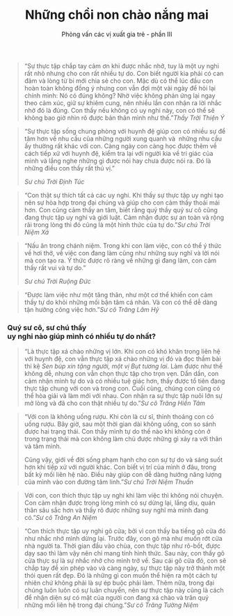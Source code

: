 ﻿---
title: Những chồi non chào nắng mai
id: nhung-choi-non-chao-nang-mai-3
preceeding_full_page_image_A4: "article2023/young-ones/A4 - Mindful Manner Question.png"
preceeding_full_page_image_Letter: "article2023/young-ones/Letter - Mindful Manner Question.png"
author: Phỏng vấn các vị xuất gia trẻ - phần III
---

<!-- MINDFUL MANNERS -->

> “Sự thực tập chắp tay cảm ơn khi được nhắc nhở, tuy là một uy nghi rất nhỏ nhưng cho con rất nhiều tự do. Con biết người kia phải có can đảm và lòng từ bi mới chia sẻ cho con. Mặc dù có thể lúc đầu con hoàn toàn không đồng ý nhưng con vẫn đợi một vài ngày để hỏi lại chính mình: Nó có đúng không? Nhờ việc không phản ứng lại ngay theo cảm xúc, giữ sự khiêm cung, nên nhiều lần con nhận ra lời nhắc nhở đó là đúng. Con thấy nếu không có uy nghi này, con có thể sẽ không bao giờ nhìn rõ được bản thân mình như thế.”<cite>Thầy Trời Thiện Ý</cite>
<!-- Ở ngoài đời, tại nơi làm việc, nếu ai đó nhắc nhở mình, họ trông đợi một câu trả lời và phản hồi nhanh. Nhưng trong tu viện, người nhận được lời nhắc nhở có thể có rất nhiều tự do và tuệ giác. -->
<!-- Trước hết, với bất kì lời nhắc nhở nào, con đều cố gắng tiếp nhận với thật nhiều lòng biết ơn. Vì -->

> <p>“Sự thực tập sống chung phòng với huynh đệ giúp con có nhiều sự để tâm hơn về nhu cầu của những người xung quanh và  những nhu cầu ấy thường rất khác với con. Càng ngày con càng học được thêm về cách tiếp xử với huynh đệ, kiểm tra lại với người kia về tri giác của mình và lắng nghe những gì được nói hay chưa được nói ra. Đó là những điều con thấy rất thú vị.”</p><cite>Sư chú Trời Định Túc</cite>

> “Con thật sự thích tất cả các uy nghi. Khi thấy sự thực tập uy nghi tạo nên sự hòa hợp trong đại chúng và giúp cho con cảm thấy thoải mái hơn. Con cũng cảm thấy an tâm, biết rằng quý thầy quý sư cô cũng đang thực tập uy nghi và giới luật. Cảm nhận được sự an toàn và rộng rãi trong lòng thì đó cũng là một hình thức của tự do.”<cite>Sư chú Trời Niệm Xả</cite>

<!-- explicit <p> here because I do not want the last line to be justified (very spaced out words) -->
> <p>“Nấu ăn trong chánh niệm. Trong khi con làm việc, con có thể ý thức về hơi thở, về việc con đang làm cũng như những suy nghĩ và lời nói mà con tạo ra. Ý thức được rõ ràng về những gì đang làm, con cảm thấy rất vui và tự do.”</p><cite>Sư chú Trời Ruộng Đức</cite>

> “Được làm việc như một tăng thân, như một cơ thể khiến con cảm thấy tự do khỏi những mối bận tâm cá nhân. Và con có thể dễ dàng tận hưởng công việc hơn.”<cite>Sư cô Trăng Lâm Hỷ</cite>

<!--  -->
<h3>Quý sư cô, sư chú thấy <br/>uy nghi nào giúp mình có nhiều tự do nhất?</h3>

> “Là thực tập xá chào những vị lớn. Khi con có khó khăn trong liên hệ với huynh đệ, con vẫn thực tập xá chào những vị đó và đọc thầm bài thi kệ *Sen búp xin tặng người, một vị Bụt tương lai*. Làm được như thế không dễ, nhưng con vẫn chọn thực tập cho trọn vẹn. Dần dần, con cảm nhận mình tự do và có nhiều tuệ giác hơn, thấy được tổ tiên đang thực tập chung với con và trong con. Cuối cùng, chúng con cũng có thể hòa giải và làm mới với nhau. Con nhận ra sự thực tập nuôi lớn sự mở lòng và đã cho con thật nhiều tự do.”<cite>Sư cô Trăng Hiền Tâm</cite>

> “Với con là không uống rượu. Khi còn là cư sĩ, thỉnh thoảng con có uống rượu. Bây giờ, sau một thời gian dài không uống, con so sánh được hai trạng thái. Con thấy mình tự do thế nào khi không còn ở trong trạng thái mà con không làm chủ được những gì xảy ra với thân và tâm mình.
> 
> Cũng vậy, giới về đời sống phạm hạnh cho con sự tự do và sáng suốt hơn khi tiếp xử với người khác. Con biết vị trí của mình ở đâu, trong bất kỳ mối liên hệ nào. Điều này giúp con dễ dàng hướng năng lượng của mình vào con đường tâm linh.”<cite>Sư chú Trời Niệm Thuần</cite>

> Với con, con thích thực tập uy nghi khi làm việc thì không nói chuyện. Con cảm nhận được trong lòng mình có sự dừng lại, lắng dịu, quán thân sâu sắc hơn và thấy rõ được những suy nghĩ mà mình đang có.”<cite>Sư cô Trăng An Niệm</cite>

> “Con thích thực tập uy nghi gõ cửa; bởi vì con thấy ba tiếng gõ cửa đó như nhắc nhở mình dừng lại. Trước đây, con gõ mà như muốn rớt cửa nhà người ta. Thời gian đầu vào chùa, con thực tập như rô-bốt, được dạy sao thì làm vậy nên chỉ mang tính hình thức. Sau này, con thấy gõ cửa thực sự là sự nhắc nhở cho mình trở về. Sau cái gõ cửa đó, con sẽ chắp tay để xin phép vào và càng ngày, sự thực tập này trở thành một thói quen rất đẹp. Đó là những gì con muốn thể hiện ra một cách tự nhiên chứ không phải là sự ép buộc phải làm. Thêm nữa, trong đại chúng luôn luôn có sự luân chuyển, nên sự thực tập này cũng là cách để nhận diện sự có mặt của người con đang xá chào và trân quý những mối liên hệ trong đại chúng.”<cite>Sư cô Trăng Tường Niệm</cite>